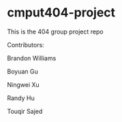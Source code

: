 # cmput404-project
This is the 404 group project repo

Contributors:

Brandon Williams

Boyuan Gu

Ningwei Xu

Randy Hu

Touqir Sajed

